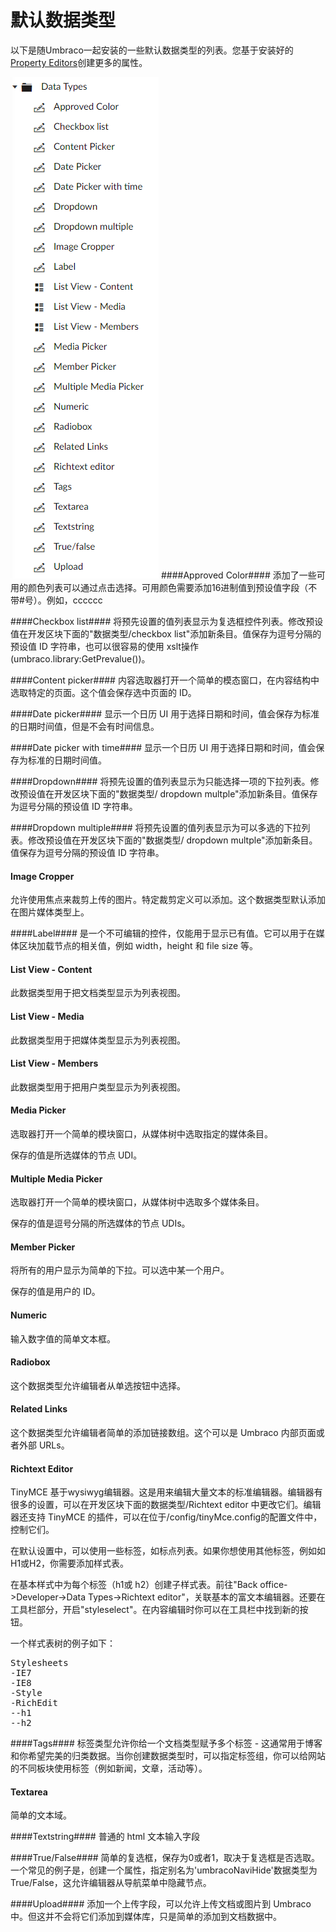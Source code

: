 # 默认数据类型 #

以下是随Umbraco一起安装的一些默认数据类型的列表。您基于安装好的[Property Editors](../../Backoffice/Property-Editors/)创建更多的属性。

![Umbraco v7.9 Data Type List](images/default-data-types.png)
####Approved Color####
添加了一些可用的颜色列表可以通过点击选择。可用颜色需要添加16进制值到预设值字段（不带#号）。例如，cccccc

####Checkbox list####
将预先设置的值列表显示为复选框控件列表。修改预设值在开发区块下面的"数据类型/checkbox list"添加新条目。值保存为逗号分隔的预设值 ID 字符串，也可以很容易的使用 xslt操作(umbraco.library:GetPrevalue())。

####Content picker####
内容选取器打开一个简单的模态窗口，在内容结构中选取特定的页面。这个值会保存选中页面的 ID。

####Date picker####
显示一个日历 UI 用于选择日期和时间，值会保存为标准的日期时间值，但是不会有时间信息。

####Date picker with time####
显示一个日历 UI 用于选择日期和时间，值会保存为标准的日期时间值。

####Dropdown####
将预先设置的值列表显示为只能选择一项的下拉列表。修改预设值在开发区块下面的"数据类型/ dropdown multple"添加新条目。值保存为逗号分隔的预设值 ID 字符串。

####Dropdown multiple####
将预先设置的值列表显示为可以多选的下拉列表。修改预设值在开发区块下面的"数据类型/ dropdown multple"添加新条目。值保存为逗号分隔的预设值 ID 字符串。

#### Image Cropper ####
允许使用焦点来裁剪上传的图片。特定裁剪定义可以添加。这个数据类型默认添加在图片媒体类型上。

####Label####
是一个不可编辑的控件，仅能用于显示已有值。它可以用于在媒体区块加载节点的相关值，例如 width，height 和 file size 等。

#### List View - Content ####
此数据类型用于把文档类型显示为列表视图。 

#### List View - Media ####
此数据类型用于把媒体类型显示为列表视图。

#### List View - Members ####
此数据类型用于把用户类型显示为列表视图。

#### Media Picker ####
选取器打开一个简单的模块窗口，从媒体树中选取指定的媒体条目。

保存的值是所选媒体的节点 UDI。

#### Multiple Media Picker ####
选取器打开一个简单的模块窗口，从媒体树中选取多个媒体条目。

保存的值是逗号分隔的所选媒体的节点 UDIs。

#### Member Picker ####
将所有的用户显示为简单的下拉。可以选中某一个用户。

保存的值是用户的 ID。

#### Numeric ####
输入数字值的简单文本框。

#### Radiobox ####
这个数据类型允许编辑者从单选按钮中选择。

#### Related Links ####
这个数据类型允许编辑者简单的添加链接数组。这个可以是 Umbraco 内部页面或者外部 URLs。

#### Richtext Editor ####
TinyMCE 基于wysiwyg编辑器。这是用来编辑大量文本的标准编辑器。编辑器有很多的设置，可以在开发区块下面的数据类型/Richtext editor 中更改它们。编辑器还支持 TinyMCE 的插件，可以在位于/config/tinyMce.config的配置文件中，控制它们。

在默认设置中，可以使用一些标签，如标点列表。如果你想使用其他标签，例如如H1或H2，你需要添加样式表。

在基本样式中为每个标签（h1或 h2）创建子样式表。前往"Back office->Developer->Data Types->Richtext editor"，关联基本的富文本编辑器。还要在工具栏部分，开启"styleselect"。在内容编辑时你可以在工具栏中找到新的按钮。

一个样式表树的例子如下：

<pre>
Stylesheets
-IE7
-IE8
-Style
-RichEdit
--h1
--h2
</pre>

####Tags####
标签类型允许你给一个文档类型赋予多个标签 - 这通常用于博客和你希望完美的归类数据。当你创建数据类型时，可以指定标签组，你可以给网站的不同板块使用标签（例如新闻，文章，活动等）。

#### Textarea ####
简单的文本域。

####Textstring####
普通的 html 文本输入字段

####True/False####
简单的复选框，保存为0或者1，取决于复选框是否选取。一个常见的例子是，创建一个属性，指定别名为'umbracoNaviHide'数据类型为 True/False，这允许编辑器从导航菜单中隐藏节点。

####Upload####
添加一个上传字段，可以允许上传文档或图片到 Umbraco 中。但这并不会将它们添加到媒体库，只是简单的添加到文档数据中。